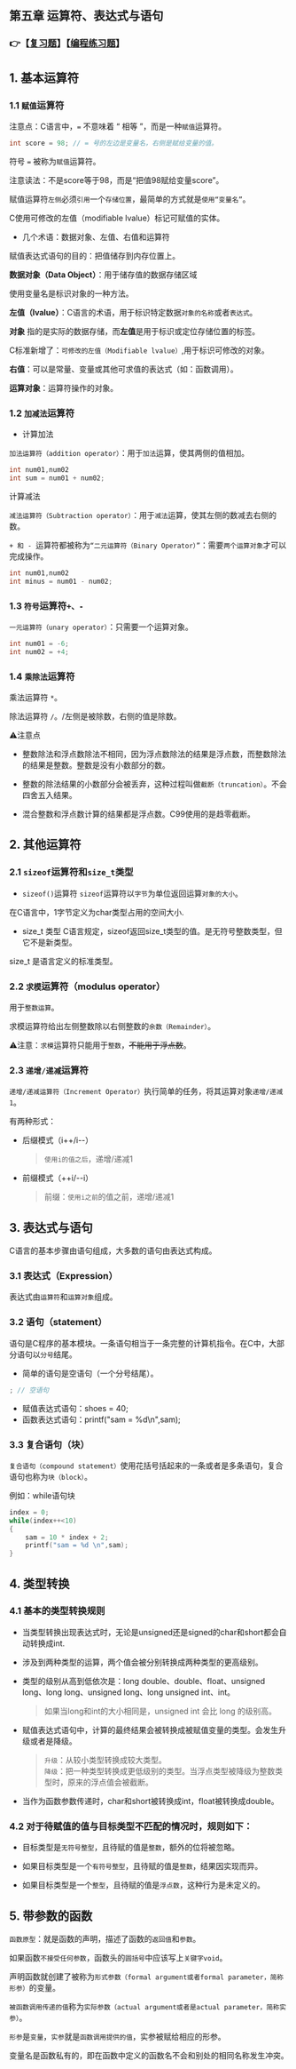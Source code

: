 ## 第五章 运算符、表达式与语句

### 👉【[复习题](./复习题.md)】【[编程练习题](./编程题.md)】

## 1. 基本运算符
### 1.1 `赋值`运算符
注意点：C语言中，`=` 不意味着 “ 相等 ”，而是一种`赋值`运算符。
```c
int score = 98; // = 号的左边是变量名，右侧是赋给变量的值。
```
符号 `=` 被称为`赋值`运算符。

注意读法：不是score等于98，而是“把值98赋给变量score”。

赋值运算符`左侧`必须`引用`一个`存储位置`，最简单的方式就是`使用“变量名”`。

C使用可修改的左值（modifiable lvalue）标记可赋值的实体。

- 几个术语：数据对象、左值、右值和运算符

赋值表达式语句的目的：把值储存到内存位置上。

**数据对象（Data Object）**：用于储存值的数据存储区域

使用变量名是标识对象的一种方法。

**左值（lvalue）**：C语言的术语，用于标识特定数据`对象的名称`或者`表达式`。

**对象** 指的是实际的数据存储，而**左值**是用于标识或定位存储位置的标签。

C标准新增了：`可修改的左值（Modifiable lvalue）`,用于标识可修改的对象。

**右值**：可以是常量、变量或其他可求值的表达式（如：函数调用）。

**运算对象**：运算符操作的对象。

### 1.2 `加减法`运算符
- 计算加法

`加法运算符（addition operator）`：用于`加法`运算，使其两侧的值相加。

```c
int num01,num02
int sum = num01 + num02;
```
计算减法

`减法运算符（Subtraction operator）`：用于`减法`运算，使其左侧的数减去右侧的数。

`+ 和 - `运算符都被称为`“二元运算符（Binary Operator）”`：需要`两个运算对象`才可以完成操作。

```c
int num01,num02
int minus = num01 - num02;
```
### 1.3 `符号`运算符`+、-`
`一元运算符（unary operator）`：只需要一个运算对象。

```c
int num01 = -6;
int num02 = +4;
```

### 1.4 `乘除法`运算符

乘法运算符 `*`。

除法运算符 `/`。/左侧是被除数，右侧的值是除数。

⚠️注意点
- 整数除法和浮点数除法不相同，因为浮点数除法的结果是浮点数，而整数除法的结果是整数。整数是没有小数部分的数。

- 整数的除法结果的小数部分会被丢弃，这种过程叫做`截断（truncation）`。不会四舍五入结果。

- 混合整数和浮点数计算的结果都是浮点数。C99使用的是趋零截断。

## 2. 其他运算符
### 2.1 `sizeof`运算符和`size_t`类型
- `sizeof()`运算符
`sizeof`运算符以`字节`为单位返回运算`对象的大小`。

在C语言中，1字节定义为char类型占用的空间大小.

- size_t 类型
C语言规定，sizeof返回size_t类型的值。是无符号整数类型，但它不是新类型。

size_t 是语言定义的标准类型。

### 2.2 `求模`运算符（modulus operator）
用于`整数运算`。

求模运算符给出左侧整数除以右侧整数的`余数（Remainder）`。

⚠️注意：`求模`运算符只能用于`整数`，~~不能用于浮点数~~。

### 2.3 `递增/递减`运算符
`递增/递减运算符（Increment Operator）`执行简单的任务，将其运算对象`递增/递减1`。

有两种形式： 
- 后缀模式（i++/i--）
    > `使用i的值之后`，递增/递减1
- 前缀模式（++i/--i）
    > 前缀：`使用i之前`的值之前，递增/递减1

## 3. 表达式与语句
C语言的基本步骤由语句组成，大多数的语句由表达式构成。

### 3.1 表达式（Expression）
表达式由`运算符`和`运算对象`组成。

### 3.2 语句（statement）
语句是C程序的基本模块。一条语句相当于一条完整的计算机指令。在C中，大部分语句以`分号`结尾。

- 简单的语句是空语句（一个分号结尾）。
```c
; // 空语句
```
- 赋值表达式语句：shoes = 40;
- 函数表达式语句：printf("sam = %d\n",sam);
### 3.3 复合语句（块）

`复合语句（compound statement）`使用花括号括起来的一条或者是多条语句，复合语句也称为`块（block）`。

例如：while语句块
```c
index = 0;
while(index++<10)
{
    sam = 10 * index + 2;
    printf("sam = %d \n",sam);
}
```
## 4. 类型转换
### 4.1 基本的类型转换规则
- 当类型转换出现表达式时，无论是unsigned还是signed的char和short都会自动转换成int.

- 涉及到两种类型的运算，两个值会被分别转换成两种类型的更高级别。

- 类型的级别从高到低依次是：long double、double、float、unsigned long、long long、unsigned long、long unsigned int、int。
    >如果当long和int的大小相同是，unsigned int 会比 long 的级别高。

- 赋值表达式语句中，计算的最终结果会被转换成被赋值变量的类型。会发生升级或者是降级。

    > `升级`：从较小类型转换成较大类型。<br>
    > `降级`：把一种类型转换成更低级别的类型。当浮点类型被降级为整数类型时，原来的浮点值会被截断。

- 当作为函数参数传递时，char和short被转换成int，float被转换成double。

### 4.2 对于待赋值的值与目标类型不匹配的情况时，规则如下：

- 目标类型是`无符号整型`，且待赋的值是`整数`，额外的位将被忽略。

- 如果目标类型是一个`有符号整型`，且待赋的值是`整数`，结果因实现而异。

- 如果目标类型是一个`整型`，且待赋的值是`浮点数`，这种行为是未定义的。

## 5. 带参数的函数
`函数原型`：就是函数的声明，描述了函数的`返回值`和`参数`。

如果函数`不接受任何参数`，函数头的`圆括号`中应该写上`关键字void`。

声明函数就创建了被称为`形式参数（formal argument或者formal parameter，简称形参）`的变量。

`被函数调用传递的值`称为`实际参数（actual argument或者是actual parameter，简称实参）`。

`形参`是`变量`，`实参`就是`函数调用提供的值`，实参被赋给相应的形参。

变量名是函数私有的，即在函数中定义的函数名不会和别处的相同名称发生冲突。
